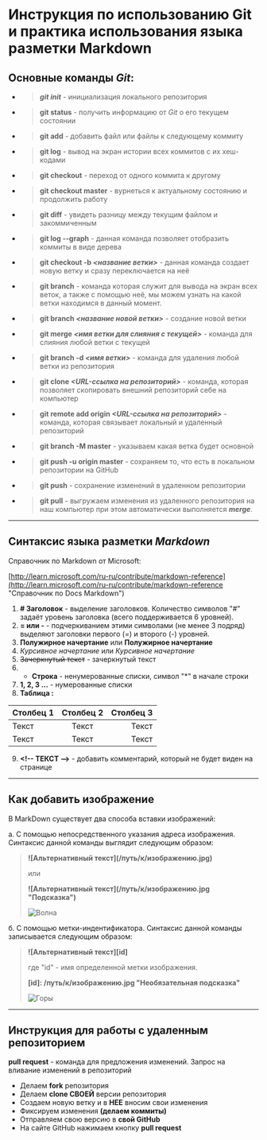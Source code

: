 # Инструкция по использованию Git и практика использования языка разметки Markdown

## Основные команды *Git*:

* >***git init*** - инициализация локального репозитория
* >**git status** - получить информацию от *Git* о его текущем состоянии
* >**git add** - добавить файл или файлы к следующему коммиту
* >**git log** - вывод на экран истории всех коммитов с их хеш-кодами
* >**git checkout** - переход от одного коммита к другому
* >**git checkout master** - вурнеться к актуальному состоянию и продолжить работу
* >**git diff** - увидеть разницу между текущим файлом и закоммиченным
* >**git log --graph** - данная команда позволяет отобразить коммиты в виде дерева
* >**git checkout -b *<название ветки>*** - данная команда создает новую ветку и сразу переключается на неё
* >**git branch** - команда которая служит для вывода на экран всех веток, а также с помощью неё, мы можем узнать на какой ветки находимся в данный момент.
* >**git branch *<название новой ветки>*** - создание новой ветки
* >**git merge *<имя ветки для слияния с текущей>*** - команда для слияния любой ветки с текущей
* >**git branch -d *<имя ветки>*** - команда для удаления любой ветки из репозитория
* >**git clone *<URL-ссылка на репозиторий>*** - команда, которая позволяет скопировать внешний репозиторий себе на компьютер
* >**git remote add origin *<URL-ссылка на репозиторий>*** - команда, которая связывает локальный и удаленный репозиторий
* >**git branch -M master** - указываем какая ветка будет основной
* >**git push -u origin master** - сохраняем то, что есть в локальном репозитории на GitHub
* >**git push** - сохранение изменений в удаленном репозитории
* >**git pull** - выгружаем изменения из удаленного репозитория на наш компьютер при этом автоматически выполняется ***merge***.

---

## Синтаксис языка разметки *Markdown*

Справочник по  Markdown от Microsoft:

[http://learn.microsoft.com/ru-ru/contribute/markdown-reference](http://learn.microsoft.com/ru-ru/contribute/markdown-reference "Справочник по Docs Markdown")

1. **# Заголовок** - выделение заголовков. Количество символов "#" задаёт уровень заголовка (всего поддерживается 6 уровней).
1. **= или -** - подчеркиванием этими символами (не менее 3 подряд) выделяют заголовки первого (=) и второго (-) уровней.
1. **Полужирное начертание** или __Полужирное начертание__
1. *Курсивное начертание* или _Курсивное начертание_
1. ~~Зачеркнутый текст~~ - зачеркнутый текст
1. * **Строка** - ненумерованные списки, символ "*" в начале строки
1. **1, 2, 3 ...** - нумерованные списки
1. **Таблица :** 

Столбец 1|Столбец 2|Столбец 3
-|:-:|-:
|Текст|Текст|Текст
|Текст|Текст|Текст

9. **\<!-- ТЕКСТ -->** - добавить комментарий, который не будет виден на странице

  ---

## Как добавить изображение

В MarkDown существует два способа вставки изображений:

а. С помощью непосредственного указания адреса изображения. Синтаксис данной команды выглядит следующим образом:
> **!\[Альтернативный текст](/путь/к/изображению.jpg)**
>
> или
>
>**!\[Альтернативный текст](/путь/к/изображению.jpg "Подсказка")**
>
> ![Волна](/-3278-3246_HW/img/wave.jpg "Я волна, новая волна!")

б. С помощью метки-индентификатора. Синтаксис данной команды записывается следующим образом:
> **!\[Альтернативный текст][id]**
>
> где "id" - имя определенной метки изображения.
>
>**\[id]: /путь/к/изображению.jpg "Необязательная подсказка"**
>
> ![Горы][mountains]

[mountains]: /-3278-3246_HW/img/mountains.jpg "Горы"

---

## Инструкция для работы с удаленным репозиторием

**pull request** - команда для предложения изменений. Запрос на вливание изменений в репозиторий

* Делаем **fork** репозитория 
* Делаем **clone СВОЕЙ** версии репозитория 
* Создаем новую ветку и в **НЕЕ** вносим свои изменения 
* Фиксируем изменения **(делаем коммиты)** 
* Отправляем свою версию в **свой GitHub** 
* На сайте GitHub нажимаем кнопку **pull request**